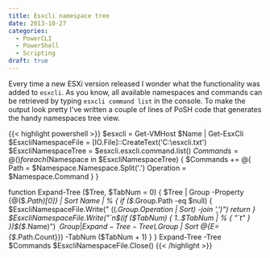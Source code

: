 ```yaml
---
title: Esxcli namespace tree
date: 2013-10-27
categories:
  - PowerCLI
  - PowerShell
  - Scripting
draft: true
---
```


Every time a new ESXi version released I wonder what the functionality was added to `esxcli`. As you know, all available namespaces and commands can be retrieved by typing `esxcli command list` in the console. To make the output look pretty I've written a couple of lines of PoSH code that generates the handy namespaces tree view.

{{< highlight powershell >}}
$esxcli = Get-VMHost $Name | Get-EsxCli
$EsxcliNamespaceFile = [IO.File]::CreateText('C:\esxcli.txt')
$EsxcliNamespaceTree = $esxcli.esxcli.command.list()
$Commands = @()
foreach ($Namespace in $EsxcliNamespaceTree) {
  $Commands += @{
    Path = $Namespace.Namespace.Split('.')
    Operation = $Namespace.Command
  }
}
 
function Expand-Tree ($Tree, $TabNum = 0) {
  $Tree | Group -Property {@($_.Path)[0]} | Sort Name | % {
    if ($_.Group.Path -eq $null) {
      $EsxcliNamespaceFile.Write(" $(($_.Group.Operation | Sort) -join ',')")
      return
    }
    $EsxcliNamespaceFile.Write("`n$(if ($TabNum) { 1..$TabNum | % { "`t" } })$($_.Name)")
    $_.Group | % { $_.Path = $_.Path | Select -Skip 1 }
    Expand-Tree -Tree ($_.Group | Sort @{E={$_.Path.Count}}) -TabNum ($TabNum + 1)
  }
}
Expand-Tree -Tree $Commands
$EsxcliNamespaceFile.Close()
{{< /highlight >}}